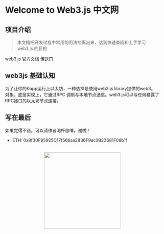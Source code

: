 # Welcome to Web3.js 中文网

## 项目介绍
> 本文档把开发过程中常用的用法抽离出来，达到快速查阅和上手学习 web3.js 的目的

web3.js 官方文档    [传送门](https://web3js.readthedocs.io/en/v1.7.0/)

## web3js 基础认知
为了让你的Ðapp运行上以太坊，一种选择是使用web3.js library提供的web3。对象。底层实现上，它通过RPC 调用与本地节点通信。web3.js可以与任何暴露了RPC接口的以太坊节点连接。

## 写在最后
如果觉得不错，可以请作者喝杯咖啡，谢啦！
- ETH: 0x8f30F95925D17f566aa2836F9ac0B23681F06b1f
<br>
<center>
    <img src="http://web3js.cn/tp.jpg" width="250px">
</center>